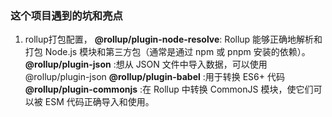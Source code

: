 

### 这个项目遇到的坑和亮点

1. rollup打包配置，
    **@rollup/plugin-node-resolve**: Rollup 能够正确地解析和打包 Node.js 模块和第三方包（通常是通过 npm 或 pnpm 安装的依赖）。
    **@rollup/plugin-json** :想从 JSON 文件中导入数据，可以使用 @rollup/plugin-json
    **@rollup/plugin-babel** :用于转换 ES6+ 代码
    **@rollup/plugin-commonjs** :在 Rollup 中转换 CommonJS 模块，使它们可以被 ESM 代码正确导入和使用。